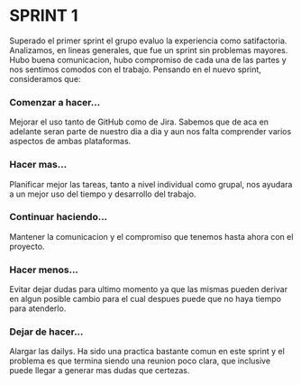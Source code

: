 # SPRINT 1

Superado el primer sprint el grupo evaluo la experiencia como satifactoria. Analizamos, en lineas generales, que fue un sprint sin problemas mayores. Hubo buena comunicacion, hubo compromiso de cada una de las partes y nos sentimos comodos con el trabajo. Pensando en el nuevo sprint, consideramos que:
### Comenzar a hacer...
Mejorar el uso tanto de GitHub como de Jira. Sabemos que de aca en adelante seran parte de nuestro dia a dia y aun nos falta comprender varios aspectos de ambas plataformas. 
### Hacer mas...
Planificar mejor las tareas, tanto a nivel individual como grupal, nos ayudara a un mejor uso del tiempo y desarrollo del trabajo.
### Continuar haciendo...
Mantener la comunicacion y el compromiso que tenemos hasta ahora con el proyecto.
### Hacer menos...
Evitar dejar dudas para ultimo momento ya que las mismas pueden derivar en algun posible cambio para el cual despues puede que no haya tiempo para atenderlo.
### Dejar de hacer...
Alargar las dailys. Ha sido una practica bastante comun en este sprint y el problema es que termina siendo una reunion poco clara, que inclusive puede llegar a generar mas dudas que certezas.
	